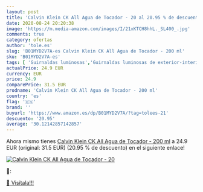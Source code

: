 ```yaml
---
layout: post
title: 'Calvin Klein CK All Agua de Tocador - 20 al 20.95 % de descuento'
date: 2020-08-24 20:20:38
image: 'https://m.media-amazon.com/images/I/21xKTCH8hhL._SL400_.jpg'
comments: true
category: ofertas
author: 'tole.es'
slug: 'B01MYD2V7A-es Calvin Klein CK All Agua de Tocador - 200 ml'
sku: 'B01MYD2V7A-es'
tags: [ 'Guirnaldas luminosas','Guirnaldas luminosas de exterior-interior','Guirnaldas luminosas de interior','Iluminación','agua','de','tocador', ]
actualPrice: 24.9 EUR
currency: EUR
price: 24.9
comparePrice: 31.5 EUR
prodname: 'Calvin Klein CK All Agua de Tocador - 200 ml'
country: 'es'
flag: '🇪🇸'
brand: ''
buyurl: 'https://www.amazon.es/dp/B01MYD2V7A/?tag=tolees-21'
descuento: '20.95'
average: '30.12142857142857'
---
```


Ahora mismo tienes [Calvin Klein CK All Agua de Tocador - 200 ml](https://www.amazon.es/dp/B01MYD2V7A/?tag=tolees-21) a 24.9 EUR (original: 31.5 EUR) (20.95 %  de descuento) en el siguiente enlace!

[![Calvin Klein CK All Agua de Tocador - 20](https://m.media-amazon.com/images/I/21xKTCH8hhL._SL400_.jpg)](https://www.amazon.es/dp/B01MYD2V7A/?tag=tolees-21)

🔎:


[🛒 Visítala!!!](https://www.amazon.es/dp/B01MYD2V7A/?tag=tolees-21)
